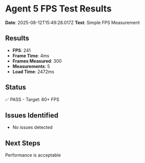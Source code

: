 # Agent 5 FPS Test Results

**Date**: 2025-08-12T15:49:28.017Z
**Test**: Simple FPS Measurement

## Results
- **FPS**: 241
- **Frame Time**: 4ms
- **Frames Measured**: 300
- **Measurements**: 5
- **Load Time**: 2472ms

## Status
✅ PASS - Target: 60+ FPS

## Issues Identified
- No issues detected



## Next Steps
Performance is acceptable
